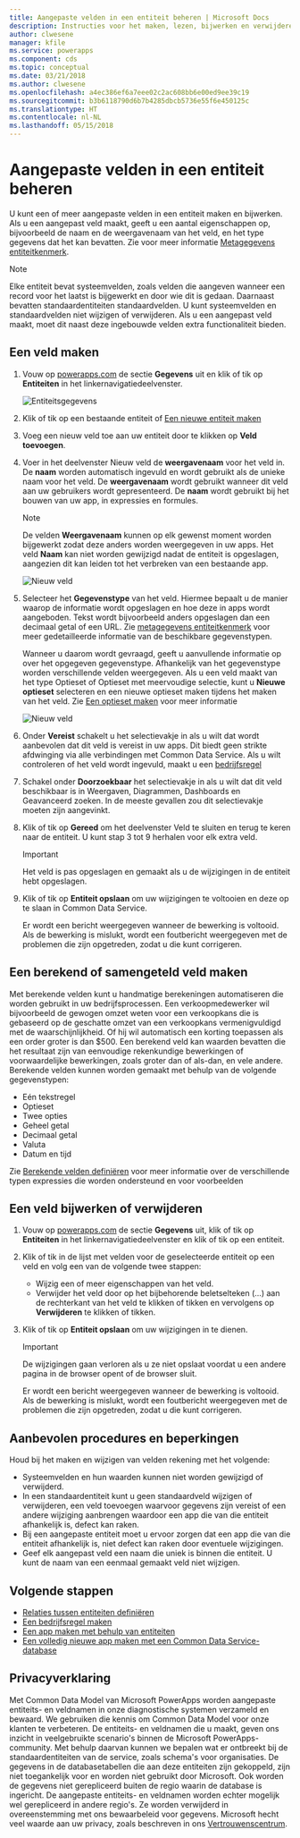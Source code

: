 ```yaml
---
title: Aangepaste velden in een entiteit beheren | Microsoft Docs
description: Instructies voor het maken, lezen, bijwerken en verwijderen van aangepaste velden in een entiteit in Common Data Service (CDS) for Apps.
author: clwesene
manager: kfile
ms.service: powerapps
ms.component: cds
ms.topic: conceptual
ms.date: 03/21/2018
ms.author: clwesene
ms.openlocfilehash: a4ec386ef6a7eee02c2ac608bb6e00ed9ee39c19
ms.sourcegitcommit: b3b6118790d6b7b4285dbcb5736e55f6e450125c
ms.translationtype: HT
ms.contentlocale: nl-NL
ms.lasthandoff: 05/15/2018
---
```

# <a name="manage-custom-fields-in-an-entity"></a>Aangepaste velden in een entiteit beheren
U kunt een of meer aangepaste velden in een entiteit maken en bijwerken. Als u een aangepast veld maakt, geeft u een aantal eigenschappen op, bijvoorbeeld de naam en de weergavenaam van het veld, en het type gegevens dat het kan bevatten. Zie voor meer informatie [Metagegevens entiteitkenmerk](../../developer/common-data-service/entity-attribute-metadata.md).

> [!NOTE]
> Elke entiteit bevat systeemvelden, zoals velden die aangeven wanneer een record voor het laatst is bijgewerkt en door wie dit is gedaan. Daarnaast bevatten standaardentiteiten standaardvelden. U kunt systeemvelden en standaardvelden niet wijzigen of verwijderen. Als u een aangepast veld maakt, moet dit naast deze ingebouwde velden extra functionaliteit bieden.

## <a name="create-a-field"></a>Een veld maken
1. Vouw op [powerapps.com](https://web.powerapps.com) de sectie **Gegevens** uit en klik of tik op **Entiteiten** in het linkernavigatiedeelvenster.

    ![Entiteitsgegevens](./media/data-platform-cds-create-entity/entitylist.png "Entiteitslijst")

2. Klik of tik op een bestaande entiteit of [Een nieuwe entiteit maken](data-platform-create-entity.md)

3. Voeg een nieuw veld toe aan uw entiteit door te klikken op **Veld toevoegen**.

4. Voer in het deelvenster Nieuw veld de **weergavenaam** voor het veld in. De **naam** worden automatisch ingevuld en wordt gebruikt als de unieke naam voor het veld. De **weergavenaam** wordt gebruikt wanneer dit veld aan uw gebruikers wordt gepresenteerd. De **naam** wordt gebruikt bij het bouwen van uw app, in expressies en formules.

    > [!NOTE]
    > De velden **Weergavenaam** kunnen op elk gewenst moment worden bijgewerkt zodat deze anders worden weergegeven in uw apps. Het veld **Naam** kan niet worden gewijzigd nadat de entiteit is opgeslagen, aangezien dit kan leiden tot het verbreken van een bestaande app.

    ![Nieuw veld](./media/data-platform-cds-create-entity/newfieldpanel.png "deelvenster Nieuw veld")

5. Selecteer het **Gegevenstype** van het veld. Hiermee bepaalt u de manier waarop de informatie wordt opgeslagen en hoe deze in apps wordt aangeboden. Tekst wordt bijvoorbeeld anders opgeslagen dan een decimaal getal of een URL. Zie [metagegevens entiteitkenmerk](../../developer/common-data-service/entity-attribute-metadata.md) voor meer gedetailleerde informatie van de beschikbare gegevenstypen.

    Wanneer u daarom wordt gevraagd, geeft u aanvullende informatie op over het opgegeven gegevenstype. Afhankelijk van het gegevenstype worden verschillende velden weergegeven. Als u een veld maakt van het type Optieset of Optieset met meervoudige selectie, kunt u **Nieuwe optieset** selecteren en een nieuwe optieset maken tijdens het maken van het veld. Zie [Een optieset maken](custom-picklists.md) voor meer informatie

    ![Nieuw veld](./media/data-platform-cds-create-entity/newfieldpanel-2.png "deelvenster Nieuw veld")


7. Onder **Vereist** schakelt u het selectievakje in als u wilt dat wordt aanbevolen dat dit veld is vereist in uw apps. Dit biedt geen strikte afdwinging via alle verbindingen met Common Data Service. Als u wilt controleren of het veld wordt ingevuld, maakt u een [bedrijfsregel](data-platform-create-business-rule.md)

8. Schakel onder **Doorzoekbaar** het selectievakje in als u wilt dat dit veld beschikbaar is in Weergaven, Diagrammen, Dashboards en Geavanceerd zoeken. In de meeste gevallen zou dit selectievakje moeten zijn aangevinkt.

9. Klik of tik op **Gereed** om het deelvenster Veld te sluiten en terug te keren naar de entiteit. U kunt stap 3 tot 9 herhalen voor elk extra veld.
   
    > [!IMPORTANT]
    > Het veld is pas opgeslagen en gemaakt als u de wijzigingen in de entiteit hebt opgeslagen.

10. Klik of tik op **Entiteit opslaan** om uw wijzigingen te voltooien en deze op te slaan in Common Data Service.

    Er wordt een bericht weergegeven wanneer de bewerking is voltooid. Als de bewerking is mislukt, wordt een foutbericht weergegeven met de problemen die zijn opgetreden, zodat u die kunt corrigeren.

## <a name="create-a-calculated-or-roll-up-field"></a>Een berekend of samengeteld veld maken
Met berekende velden kunt u handmatige berekeningen automatiseren die worden gebruikt in uw bedrijfsprocessen. Een verkoopmedewerker wil bijvoorbeeld de gewogen omzet weten voor een verkoopkans die is gebaseerd op de geschatte omzet van een verkoopkans vermenigvuldigd met de waarschijnlijkheid. Of hij wil automatisch een korting toepassen als een order groter is dan $500. Een berekend veld kan waarden bevatten die het resultaat zijn van eenvoudige rekenkundige bewerkingen of voorwaardelijke bewerkingen, zoals groter dan of als-dan, en vele andere. Berekende velden kunnen worden gemaakt met behulp van de volgende gegevenstypen:

* Eén tekstregel
* Optieset
* Twee opties
* Geheel getal
* Decimaal getal
* Valuta
* Datum en tijd

Zie [Berekende velden definiëren](/dynamics365/customer-engagement/customize/define-calculated-fields) voor meer informatie over de verschillende typen expressies die worden ondersteund en voor voorbeelden

## <a name="update-or-delete-a-field"></a>Een veld bijwerken of verwijderen
1. Vouw op [powerapps.com](https://web.powerapps.com) de sectie **Gegevens** uit, klik of tik op **Entiteiten** in het linkernavigatiedeelvenster en klik of tik op een entiteit.
2. Klik of tik in de lijst met velden voor de geselecteerde entiteit op een veld en volg een van de volgende twee stappen:
   
   * Wijzig een of meer eigenschappen van het veld.
   * Verwijder het veld door op het bijbehorende beletselteken (…) aan de rechterkant van het veld te klikken of tikken en vervolgens op **Verwijderen** te klikken of tikken.

3. Klik of tik op **Entiteit opslaan** om uw wijzigingen in te dienen.
   
    > [!IMPORTANT]
    > De wijzigingen gaan verloren als u ze niet opslaat voordat u een andere pagina in de browser opent of de browser sluit.

    Er wordt een bericht weergegeven wanneer de bewerking is voltooid. Als de bewerking is mislukt, wordt een foutbericht weergegeven met de problemen die zijn opgetreden, zodat u die kunt corrigeren.

## <a name="best-practices-and-restrictions"></a>Aanbevolen procedures en beperkingen
Houd bij het maken en wijzigen van velden rekening met het volgende:

* Systeemvelden en hun waarden kunnen niet worden gewijzigd of verwijderd.
* In een standaardentiteit kunt u geen standaardveld wijzigen of verwijderen, een veld toevoegen waarvoor gegevens zijn vereist of een andere wijziging aanbrengen waardoor een app die van die entiteit afhankelijk is, defect kan raken.
* Bij een aangepaste entiteit moet u ervoor zorgen dat een app die van die entiteit afhankelijk is, niet defect kan raken door eventuele wijzigingen.
* Geef elk aangepast veld een naam die uniek is binnen die entiteit. U kunt de naam van een eenmaal gemaakt veld niet wijzigen.

## <a name="next-steps"></a>Volgende stappen
* [Relaties tussen entiteiten definiëren](data-platform-entity-lookup.md)
* [Een bedrijfsregel maken](data-platform-create-business-rule.md)
* [Een app maken met behulp van entiteiten](../canvas-apps/data-platform-create-app.md)
* [Een volledig nieuwe app maken met een Common Data Service-database](../canvas-apps/data-platform-create-app-scratch.md)

## <a name="privacy-notice"></a>Privacyverklaring
Met Common Data Model van Microsoft PowerApps worden aangepaste entiteits- en veldnamen in onze diagnostische systemen verzameld en bewaard.  We gebruiken die kennis om Common Data Model voor onze klanten te verbeteren. De entiteits- en veldnamen die u maakt, geven ons inzicht in veelgebruikte scenario's binnen de Microsoft PowerApps-community. Met behulp daarvan kunnen we bepalen wat er ontbreekt bij de standaardentiteiten van de service, zoals schema's voor organisaties. De gegevens in de databasetabellen die aan deze entiteiten zijn gekoppeld, zijn niet toegankelijk voor en worden niet gebruikt door Microsoft. Ook worden de gegevens niet gerepliceerd buiten de regio waarin de database is ingericht. De aangepaste entiteits- en veldnamen worden echter mogelijk wel gerepliceerd in andere regio's. Ze worden verwijderd in overeenstemming met ons bewaarbeleid voor gegevens. Microsoft hecht veel waarde aan uw privacy, zoals beschreven in ons [Vertrouwenscentrum](https://www.microsoft.com/trustcenter/Privacy/default.aspx).

